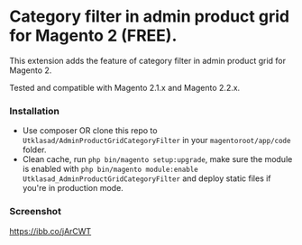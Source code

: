 # Category filter in admin product grid for Magento 2 (FREE).
This extension adds the feature of category filter in admin product grid for Magento 2.

Tested and compatible with Magento 2.1.x and Magento 2.2.x.

### Installation
* Use composer OR clone this repo to `Utklasad/AdminProductGridCategoryFilter` in your `magentoroot/app/code` folder.
* Clean cache, run `php bin/magento setup:upgrade`, make sure the module is enabled with `php bin/magento module:enable Utklasad_AdminProductGridCategoryFilter` and deploy static files if you're in production mode.

### Screenshot
https://ibb.co/jArCWT